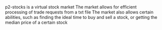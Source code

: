 p2-stocks is a virtual stock market
The market allows for efficient processing of trade requests from a txt file
The market also allows certain abilities, such as finding the ideal time to buy and sell a stock, or getting the median price of a certain stock
